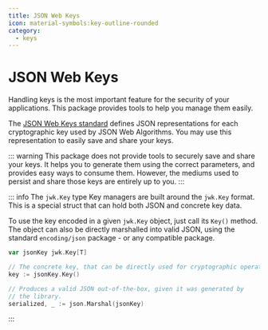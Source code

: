 ```yaml
---
title: JSON Web Keys
icon: material-symbols:key-outline-rounded
category:
  - keys
---
```


# JSON Web Keys

Handling keys is the most important feature for the security of your applications. This package provides tools to help
you manage them easily.

The [JSON Web Keys standard](https://datatracker.ietf.org/doc/html/rfc7517) defines JSON representations for each
cryptographic key used by JSON Web Algorithms. You may use this representation to easily save and share your keys.

::: warning
This package does not provide tools to securely save and share your keys. It helps you to generate them
using the correct parameters, and provides easy ways to consume them. However, the mediums used to persist and share
those keys are entirely up to you.
:::

::: info The `jwk.Key` type
Key managers are built around the `jwk.Key` format. This is a special struct that can hold both JSON and concrete key
data.

To use the key encoded in a given `jwk.Key` object, just call its `Key()` method. The object can also be directly
marshalled into valid JSON, using the standard `encoding/json` package - or any compatible package.

```go
var jsonKey jwk.Key[T]

// The concrete key, that can be directly used for cryptographic operations.
key := jsonKey.Key()

// Produces a valid JSON out-of-the-box, given it was generated by
// the library.
serialized, _ := json.Marshal(jsonKey)
```

:::
